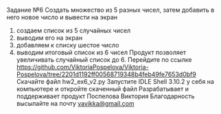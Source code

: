 Задание №6
Создать множество из 5 разных чисел, затем добавить в него новое число и вывести на экран
1)	создаем список из 5 случайных чисел 
2)	выводим его на экран
3)	добавляем к списку шестое число
4)	выводим итоговый список из 6 чисел
Продукт позволяет увеличивать случайный список до 6.
Перейдите по ссылке https://github.com/ViktoriaPospelova/Viktoria-Pospelova/tree/2201d1192ff00568719348b4feb49fe7653d0bf9
Скачайте файл hw2_ex6_v2.py
Запустите IDLE Shell 3.10.2 у себя на компьютере и откройте скаченный файл
Разрабатывает и поддерживает продукт Поспелова Виктория
Благодарность высылайте на почту vavikka@gmail.com
